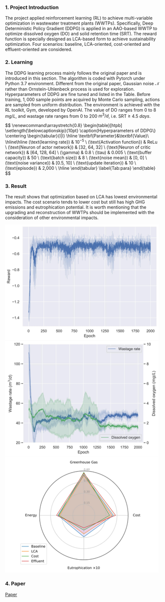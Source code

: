 ### 1. Project Introduction
The project applied reinforcement learning (RL) to achieve multi-variable optimization in wastewater treatment plants (WWTPs). Specifically, Deep Deterministic Policy Gradient (DDPG) is applied in an AAO-based WWTP to optimize dissolved oxygen (DO) and solid retention time (SRT). The reward function is specially designed as LCA-based form to achieve sustainability optimization. Four scenarios: baseline, LCA-oriented, cost-oriented and effluent-oriented are considered.

### 2. Learning
The DDPG learning process mainly follows the original paper and is introduced in this section. The algorithm is coded with Pytorch under Python 3.7 environment.
Different from the original paper, Gaussian noise $\mathcal{N}$ rather than Ornstein-Uhlenbeck process is used for exploration.
Hyperparameters of DDPG are fine tuned and listed in the Table. Before training, $1,000$ sample points are acquired by Monte Carlo sampling, actions are sampled from uniform distribution. The environment is achieved with the RL toolkit, Gym, developed by OpenAI. The value of DO ranges from 0 to 8 $mg/L$, and wastage rate ranges from 0 to 200 $m^3/d$, i.e. SRT $\geq$ 4.5 $days$. 

$$
\renewcommand\arraystretch{0.8} 
\begin{table}[htpb]
\setlength{\belowcaptionskip}{10pt}
\caption{Hyperparameters of DDPG\\}
\centering
\begin{tabular}{l|l}
\hline
\textbf{Parameter}&\textbf{Value}\\
\hline\hline
\(\text{learning rate}\) & $10^{-5}$ \\
\(\text{Activation function}\) & ReLu \\
\(\text{Neuron of actor network}\) & [32, 64, 32] \\
\(\text{Neuron of critic network}\) & [64, 128, 64] \\
\(\gamma\) & 0.8 \\
\(\tau\) & 0.005 \\
\(\text{buffer capacity}\) & 50 \\
\(\text{batch size}\) & 8 \\
\(\text{noise mean}\) & [0, 0] \\
\(\text{noise variance}\) & [0.5, 10] \\
\(\text{update iteration}\) & 10 \\
\(\text{episode}\) & 2,000 \\
\hline
\end{tabular}
\label{Tab:para}
\end{table}
$$

### 3. Result
The result shows that optimization based on LCA has lowest environmental impacts. The cost scenario tends to lower cost but still has high GHG emissions and eutrophication potential. It is worth mentioning that the upgrading and reconstruction of WWTPs should be implemented with the consideration of other environmental impacts.

<img src="./res/pic/reward.jpg" width = "500" alt="LCA reward" align=center/>

<img src="./res/pic/parameter.jpg" width = "500" alt="parameter" align=center/>

<img src="./res/pic/spider.jpg" width = "500" alt="spider" align=center/>


### 4. Paper
[Paper](http://www.google.com) 


